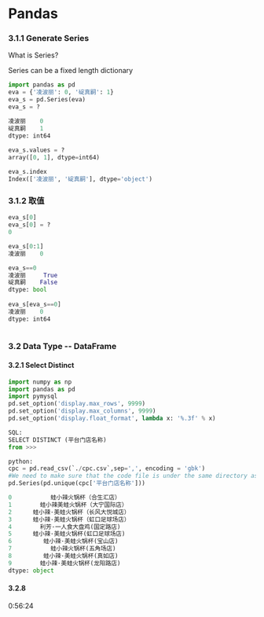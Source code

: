 # Pandas

### 3.1.1 Generate Series

What is Series?

Series can be a fixed length dictionary

``` python
import pandas as pd
eva = {'凌波丽': 0, '碇真嗣': 1}
eva_s = pd.Series(eva)
eva_s = ?

凌波丽    0
碇真嗣    1
dtype: int64
    
eva_s.values = ?
array([0, 1], dtype=int64)

eva_s.index
Index(['凌波丽', '碇真嗣'], dtype='object')
```

### 3.1.2 取值

``` python
eva_s[0]
eva_s[0] = ?
0

eva_s[0:1]
凌波丽    0

eva_s==0
凌波丽     True
碇真嗣    False
dtype: bool
    
eva_s[eva_s==0]
凌波丽    0
dtype: int64
    
```

### 3.2 Data Type -- DataFrame

#### 3.2.1 Select Distinct

``` python
import numpy as np
import pandas as pd
import pymysql
pd.set_option('display.max_rows', 9999)
pd.set_option('display.max_columns', 9999)
pd.set_option('display.float_format', lambda x: '%.3f' % x)

SQL:
SELECT DISTINCT (平台门店名称)
from >>>

python:
cpc = pd.read_csv(`./cpc.csv`,sep=',', encoding = 'gbk')
#We need to make sure that the code file is under the same directory as the csv
pd.Series(pd.unique(cpc['平台门店名称']))

0           蛙小辣火锅杯（合生汇店）
1        蛙小辣美蛙火锅杯（大宁国际店）
2      蛙小辣·美蛙火锅杯（长风大悦城店）
3      蛙小辣·美蛙火锅杯（虹口足球场店）
4        利芳·一人食大盘鸡(国定路店)
5      蛙小辣·美蛙火锅杯(虹口足球场店)
6         蛙小辣·美蛙火锅杯(宝山店)
7           蛙小辣火锅杯(五角场店)
8         蛙小辣·美蛙火锅杯(真如店)
9        蛙小辣·美蛙火锅杯(龙阳路店)
dtype: object
```

#### 3.2.8

0:56:24